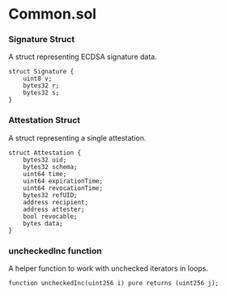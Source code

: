 # Common.sol

### Signature Struct

A struct representing ECDSA signature data.

```solidity
struct Signature {
    uint8 v;
    bytes32 r;
    bytes32 s;
}
```

### Attestation Struct

A struct representing a single attestation.

```solidity
struct Attestation {
    bytes32 uid;
    bytes32 schema;
    uint64 time;
    uint64 expirationTime;
    uint64 revocationTime;
    bytes32 refUID;
    address recipient;
    address attester;
    bool revocable;
    bytes data;
}
```

### uncheckedInc function

A helper function to work with unchecked iterators in loops.

```solidity
function uncheckedInc(uint256 i) pure returns (uint256 j);
```
